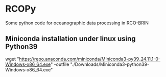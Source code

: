# RCOPy
Some python code for oceanographic data processing in RCO-BRIN

## Miniconda installation under linux using Python39

wget "https://repo.anaconda.com/miniconda/Miniconda3-py39_24.11.1-0-Windows-x86_64.exe" -outfile "./Downloads/Miniconda3-python39-Windows-x86_64.exe"




